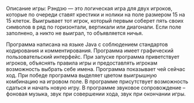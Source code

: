 Описание игры: 
Рэндзю — это логическая игра для двух игроков, которые по очереди ставят крестики и нолики на поле размером 15 на 15 клеток. Выигрывает тот игрок, который первым соберет пять своих символов в ряд по горизонтали, вертикали или диагонали. Если поле заполнено, а никто не выиграл, то объявляется ничья.

Программа написана на языке Java с соблюдением стандартов кодирования и комментирования.
Программа имеет графический пользовательский интерфейс.
При запуске программа приветствует игроков, объяснять правила игры и предоставлять игрокам возможность выбрать себе имена.
Программа показывает чей сейчас ход.
При победе программа выделяет цветом выигрышную комбинацию на игровом поле.
В программе присутствует возможность сдаться и начать новую игру.
В программе звуковое сопровождение – фоновая музыка, звук при совершении хода, звук при окончании игры.
